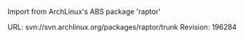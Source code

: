 Import from ArchLinux's ABS package 'raptor'

URL: svn://svn.archlinux.org/packages/raptor/trunk
Revision: 196284
